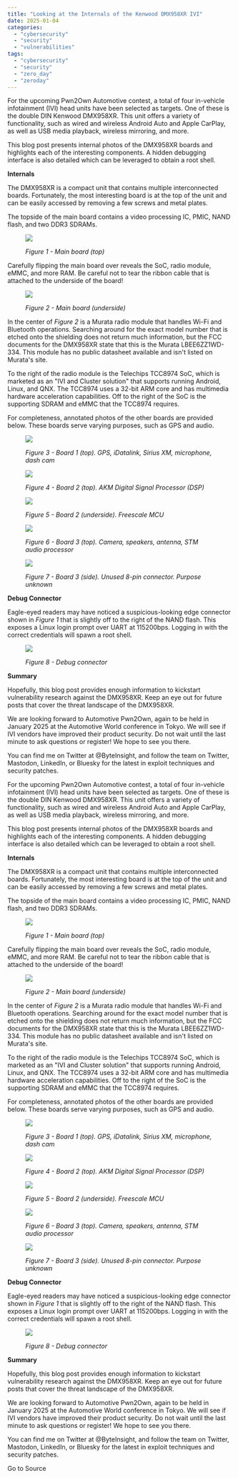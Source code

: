 ```yaml
---
title: "Looking at the Internals of the Kenwood DMX958XR IVI"
date: 2025-01-04
categories: 
  - "cybersecurity"
  - "security"
  - "vulnerabilities"
tags: 
  - "cybersecurity"
  - "security"
  - "zero_day"
  - "zeroday"
---
```


For the upcoming Pwn2Own Automotive contest, a total of four in-vehicle infotainment (IVI) head units have been selected as targets. One of these is the double DIN Kenwood DMX958XR. This unit offers a variety of functionality, such as wired and wireless Android Auto and Apple CarPlay, as well as USB media playback, wireless mirroring, and more.

This blog post presents internal photos of the DMX958XR boards and highlights each of the interesting components. A hidden debugging interface is also detailed which can be leveraged to obtain a root shell.

**Internals**

The DMX958XR is a compact unit that contains multiple interconnected boards. Fortunately, the most interesting board is at the top of the unit and can be easily accessed by removing a few screws and metal plates.

The topside of the main board contains a video processing IC, PMIC, NAND flash, and two DDR3 SDRAMs.

<figure>

![](https://images.squarespace-cdn.com/content/v1/5894c269e4fcb5e65a1ed623/d61a1a2d-41d5-4618-ad60-2f10374b9795/Picture1.jpg?format=1000w)

<figcaption>

_Figure 1 - Main board (top)_

</figcaption>

</figure>

Carefully flipping the main board over reveals the SoC, radio module, eMMC, and more RAM. Be careful not to tear the ribbon cable that is attached to the underside of the board!

<figure>

![](https://images.squarespace-cdn.com/content/v1/5894c269e4fcb5e65a1ed623/e1c209b9-d22d-4d11-9a44-7803792d51e4/Picture2.png?format=1000w)

<figcaption>

_Figure 2 - Main board (underside)_

</figcaption>

</figure>

In the center of _Figure 2_ is a Murata radio module that handles Wi-Fi and Bluetooth operations. Searching around for the exact model number that is etched onto the shielding does not return much information, but the FCC documents for the DMX958XR state that this is the Murata LBEE6ZZ1WD-334. This module has no public datasheet available and isn't listed on Murata's site.

To the right of the radio module is the Telechips TCC8974 SoC, which is marketed as an "IVI and Cluster solution" that supports running Android, Linux, and QNX. The TCC8974 uses a 32-bit ARM core and has multimedia hardware acceleration capabilities. Off to the right of the SoC is the supporting SDRAM and eMMC that the TCC8974 requires.

For completeness, annotated photos of the other boards are provided below. These boards serve varying purposes, such as GPS and audio.

<figure>

![](https://images.squarespace-cdn.com/content/v1/5894c269e4fcb5e65a1ed623/3634b39f-2157-4e9d-9abe-9c7f93423eb7/Picture3.png?format=1000w)

<figcaption>

_Figure 3 - Board 1 (top). GPS, iDatalink, Sirius XM, microphone, dash cam_

</figcaption>

</figure>

<figure>

![](https://images.squarespace-cdn.com/content/v1/5894c269e4fcb5e65a1ed623/2609f7a1-f9bc-4e58-845d-6672ace1df7d/Picture4.png?format=1000w)

<figcaption>

_Figure 4 - Board 2 (top). AKM Digital Signal Processor (DSP)_

</figcaption>

</figure>

<figure>

![](https://images.squarespace-cdn.com/content/v1/5894c269e4fcb5e65a1ed623/545066a7-8045-47c3-9e6a-21bcbf66e4d6/Picture5.png?format=1000w)

<figcaption>

_Figure 5 - Board 2 (underside). Freescale MCU_

</figcaption>

</figure>

<figure>

![](https://images.squarespace-cdn.com/content/v1/5894c269e4fcb5e65a1ed623/3493961f-19ac-4c5f-a09a-8a056ce03f86/Picture6.png?format=1000w)

<figcaption>

_Figure 6 - Board 3 (top). Camera, speakers, antenna, STM audio processor_

</figcaption>

</figure>

<figure>

![](https://images.squarespace-cdn.com/content/v1/5894c269e4fcb5e65a1ed623/479d42eb-aba1-447d-8390-61d3f6edb15e/Picture7.png?format=1000w)

<figcaption>

_Figure 7 - Board 3 (side). Unused 8-pin connector. Purpose unknown_

</figcaption>

</figure>

**Debug Connector**

Eagle-eyed readers may have noticed a suspicious-looking edge connector shown in _Figure 1_ that is slightly off to the right of the NAND flash. This exposes a Linux login prompt over UART at 115200bps. Logging in with the correct credentials will spawn a root shell.

<figure>

![](https://images.squarespace-cdn.com/content/v1/5894c269e4fcb5e65a1ed623/0e6ed4d3-1689-4692-8331-a7a1440ca8c5/Picture8.png?format=1000w)

<figcaption>

_Figure 8 - Debug connector_

</figcaption>

</figure>

**Summary**

Hopefully, this blog post provides enough information to kickstart vulnerability research against the DMX958XR. Keep an eye out for future posts that cover the threat landscape of the DMX958XR.

We are looking forward to Automotive Pwn2Own, again to be held in January 2025 at the Automotive World conference in Tokyo. We will see if IVI vendors have improved their product security. Do not wait until the last minute to ask questions or register! We hope to see you there.

You can find me on Twitter at @ByteInsight, and follow the team on Twitter, Mastodon, LinkedIn, or Bluesky for the latest in exploit techniques and security patches.

For the upcoming Pwn2Own Automotive contest, a total of four in-vehicle infotainment (IVI) head units have been selected as targets. One of these is the double DIN Kenwood DMX958XR. This unit offers a variety of functionality, such as wired and wireless Android Auto and Apple CarPlay, as well as USB media playback, wireless mirroring, and more.

This blog post presents internal photos of the DMX958XR boards and highlights each of the interesting components. A hidden debugging interface is also detailed which can be leveraged to obtain a root shell.

**Internals**

The DMX958XR is a compact unit that contains multiple interconnected boards. Fortunately, the most interesting board is at the top of the unit and can be easily accessed by removing a few screws and metal plates.

The topside of the main board contains a video processing IC, PMIC, NAND flash, and two DDR3 SDRAMs.

<figure>

![](https://images.squarespace-cdn.com/content/v1/5894c269e4fcb5e65a1ed623/d61a1a2d-41d5-4618-ad60-2f10374b9795/Picture1.jpg?format=1000w)

<figcaption>

_Figure 1 - Main board (top)_

</figcaption>

</figure>

Carefully flipping the main board over reveals the SoC, radio module, eMMC, and more RAM. Be careful not to tear the ribbon cable that is attached to the underside of the board!

<figure>

![](https://images.squarespace-cdn.com/content/v1/5894c269e4fcb5e65a1ed623/e1c209b9-d22d-4d11-9a44-7803792d51e4/Picture2.png?format=1000w)

<figcaption>

_Figure 2 - Main board (underside)_

</figcaption>

</figure>

In the center of _Figure 2_ is a Murata radio module that handles Wi-Fi and Bluetooth operations. Searching around for the exact model number that is etched onto the shielding does not return much information, but the FCC documents for the DMX958XR state that this is the Murata LBEE6ZZ1WD-334. This module has no public datasheet available and isn't listed on Murata's site.

To the right of the radio module is the Telechips TCC8974 SoC, which is marketed as an "IVI and Cluster solution" that supports running Android, Linux, and QNX. The TCC8974 uses a 32-bit ARM core and has multimedia hardware acceleration capabilities. Off to the right of the SoC is the supporting SDRAM and eMMC that the TCC8974 requires.

For completeness, annotated photos of the other boards are provided below. These boards serve varying purposes, such as GPS and audio.

<figure>

![](https://images.squarespace-cdn.com/content/v1/5894c269e4fcb5e65a1ed623/3634b39f-2157-4e9d-9abe-9c7f93423eb7/Picture3.png?format=1000w)

<figcaption>

_Figure 3 - Board 1 (top). GPS, iDatalink, Sirius XM, microphone, dash cam_

</figcaption>

</figure>

<figure>

![](https://images.squarespace-cdn.com/content/v1/5894c269e4fcb5e65a1ed623/2609f7a1-f9bc-4e58-845d-6672ace1df7d/Picture4.png?format=1000w)

<figcaption>

_Figure 4 - Board 2 (top). AKM Digital Signal Processor (DSP)_

</figcaption>

</figure>

<figure>

![](https://images.squarespace-cdn.com/content/v1/5894c269e4fcb5e65a1ed623/545066a7-8045-47c3-9e6a-21bcbf66e4d6/Picture5.png?format=1000w)

<figcaption>

_Figure 5 - Board 2 (underside). Freescale MCU_

</figcaption>

</figure>

<figure>

![](https://images.squarespace-cdn.com/content/v1/5894c269e4fcb5e65a1ed623/3493961f-19ac-4c5f-a09a-8a056ce03f86/Picture6.png?format=1000w)

<figcaption>

_Figure 6 - Board 3 (top). Camera, speakers, antenna, STM audio processor_

</figcaption>

</figure>

<figure>

![](https://images.squarespace-cdn.com/content/v1/5894c269e4fcb5e65a1ed623/479d42eb-aba1-447d-8390-61d3f6edb15e/Picture7.png?format=1000w)

<figcaption>

_Figure 7 - Board 3 (side). Unused 8-pin connector. Purpose unknown_

</figcaption>

</figure>

**Debug Connector**

Eagle-eyed readers may have noticed a suspicious-looking edge connector shown in _Figure 1_ that is slightly off to the right of the NAND flash. This exposes a Linux login prompt over UART at 115200bps. Logging in with the correct credentials will spawn a root shell.

<figure>

![](https://images.squarespace-cdn.com/content/v1/5894c269e4fcb5e65a1ed623/0e6ed4d3-1689-4692-8331-a7a1440ca8c5/Picture8.png?format=1000w)

<figcaption>

_Figure 8 - Debug connector_

</figcaption>

</figure>

**Summary**

Hopefully, this blog post provides enough information to kickstart vulnerability research against the DMX958XR. Keep an eye out for future posts that cover the threat landscape of the DMX958XR.

We are looking forward to Automotive Pwn2Own, again to be held in January 2025 at the Automotive World conference in Tokyo. We will see if IVI vendors have improved their product security. Do not wait until the last minute to ask questions or register! We hope to see you there.

You can find me on Twitter at @ByteInsight, and follow the team on Twitter, Mastodon, LinkedIn, or Bluesky for the latest in exploit techniques and security patches.

Go to Source
